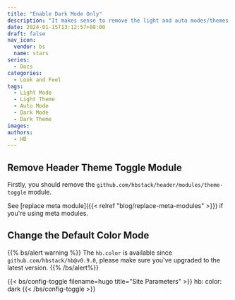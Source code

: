 ```yaml
---
title: "Enable Dark Mode Only"
description: "It makes sense to remove the light and auto modes/themes and keep only the dark mode to suit your tastes."
date: 2024-01-15T13:12:57+08:00
draft: false
nav_icon:
  vendor: bs
  name: stars
series:
  - Docs
categories:
  - Look and Feel
tags:
  - Light Mode
  - Light Theme
  - Auto Mode
  - Dark Mode
  - Dark Theme
images:
authors:
  - HB
---
```


## Remove Header Theme Toggle Module

Firstly, you should remove the `github.com/hbstack/header/modules/theme-toggle` module.

See [replace meta module]({{< relref "blog/replace-meta-modules" >}}) if you're using meta modules.

## Change the Default Color Mode

{{% bs/alert warning %}}
The `hb.color` is available since `github.com/hbstack/hb@v0.9.0`, please make sure you've upgraded to the latest version.
{{% /bs/alert%}}

{{< bs/config-toggle filename=hugo title="Site Parameters" >}}
hb:
  color: dark
{{< /bs/config-toggle >}}
